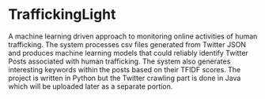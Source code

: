 # TraffickingLight

A machine learning driven approach to monitoring online activities of human trafficking. The system processes csv files generated from Twitter JSON and produces machine learning models that could reliably identify Twitter Posts associated with human trafficking. The system also generates interesting keywords within the posts based on their TFIDF scores. The project is written in Python but the Twitter crawling part is done in Java which will be uploaded later as a separate portion.

